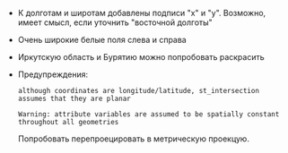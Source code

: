 + К долготам и широтам добавлены подписи "x" и "y". Возможно, имеет смысл, если уточнить "восточной долготы"

+ Очень широкие белые поля слева и справа

+ Иркутскую область и Бурятию можно попробовать раскрасить

+ Предупреждения:

  `although coordinates are longitude/latitude, st_intersection assumes that they are planar`

   `Warning: attribute variables are assumed to be spatially constant throughout all geometries`

   Попробовать перепроецировать в метрическую проекцую.
